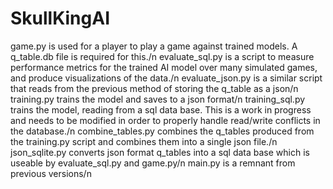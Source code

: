 # SkullKingAI
game.py is used for a player to play a game against trained models. A q_table.db file is required for this./n
evaluate_sql.py is a script to measure performance metrics for the trained AI model over many simulated games, and produce visualizations of the data./n
evaluate_json.py is a similar script that reads from the previous method of storing the q_table as a json/n
training.py trains the model and saves to a json format/n
training_sql.py trains the model, reading from a sql data base. This is a work in progress and needs to be modified in order to properly handle read/write conflicts in the database./n
combine_tables.py combines the q_tables produced from the training.py script and combines them into a single json file./n
json_sqlite.py converts json format q_tables into a sql data base which is useable by evaluate_sql.py and game.py/n
main.py is a remnant from previous versions/n
